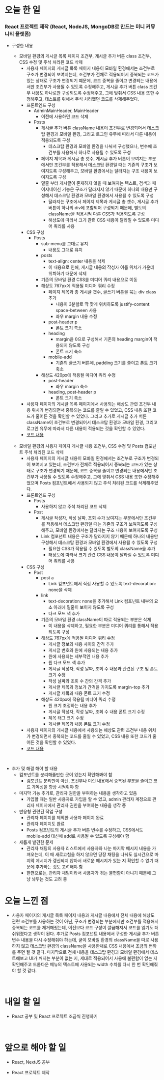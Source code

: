 # 오늘 한 일

### React 프로젝트 제작 (React, NodeJS, MongoDB로 만드는 미니 커뮤니티 플랫폼)

- 구성한 내용

  - 모바일 환경의 게시글 목록 페이지 조건부, 게시글 추가 버튼 class 조건부, CSS 수정 및 주석 처리된 코드 삭제
    - 사용자 페이지의 게시글 목록 페이지 내용이 모바일 환경에서는 조건부로 구조가 변경되어 보여지는데, 조건부가 전체로 적용되어서 중복되는 코드가 있는 상태로 구조가 변경되기 떄문에, 코드 중복을 줄이고 변경되는 내용에서만 조건부가 사용될 수 있도록 수정해주고, 게시글 추가 버튼 class 조건부 내용도 하나로만 구성되도록 수정해주고, 그에 맞춰서 CSS 내용 또한 수정해주고, 테스트를 위해서 주석 처리했던 코드를 삭제해주었다.
    - 프론트엔드 구성
      - AdminMainHeader, MainHeader
        - 이전에 사용하던 코드 삭제
      - Posts
        - 게시글 추가 버튼 className 내용이 조건부로 변경되어서 데스크탑 환경과 모바일 환경, 그리고 로그인 유무에 따라서 다른 내용이 적용되도록 구성
          - 데스크탑 환경과 모바일 환경을 나눠서 구성했으나, 변수에 조건부를 사용해서 하나로 사용될 수 있도록 구성
        - 페이지 제목과 게시글 총 갯수, 게시글 추가 버튼이 보여지는 부분에서만 조건부를 적용해서 데스크탑 환경일 때는 기존의 구조가 보여지도록 구성해주고, 모바일 환경에서는 달라지는 구조 내용이 보여지도록 구성
        - 밑줄 부터 게시글이 존재하지 않을 때 보여지는 텍스트, 검색과 페이지네이션 기능은 구조가 달라지지 않기 때문에 하나의 내용만 구성해서 데스크탑 환경과 모바일 환경에서 사용될 수 있도록 구성
          - 달라지는 구조에서 페이지 제목과 게시글 총 갯수, 게시글 추가 버튼이 하나의 div에 포함되어 구성되기 때문에, 별도의 className을 적용시켜 다른 CSS가 적용되도록 구성
          - 해상도에 따라서 크기 관련 CSS 내용이 달라질 수 있도록 미디어 쿼리를 사용
    - CSS 구성
      - Posts
        - sub-menu를 그대로 유지
          - 내용도 그대로 유지
        - posts
          - text-align: center 내용을 삭제
          - 이 내용으로 인해, 게시글 내용의 작성자 이름 위치가 가운데 위치하기 때문에 삭제
        - 기존의 모바일 환경 CSS를 미디어 쿼리 내용으로 이동
        - 해상도 767px에 적용될 미디어 쿼리 수정
          - 페이지 제목과 총 게시글 갯수, 글쓰기 버튼을 묶는 div class 추가
            - 내용이 3분할로 딱 맞게 위치하도록 justify-content: space-between 사용
            - 좌우 margin 내용 수정
          - post-header p
            - 폰트 크기 축소
          - heading
            - margin을 0으로 구성해서 기존의 heading margin이 적용되지 않도록 구성
            - 폰트 크기 축소
          - mobile-add
            - 기존의 글쓰기 버튼에, padding 크기를 줄이고 폰트 크기 축소
        - 해상도 420px에 적용될 미디어 쿼리 수정
          - post-header
            - 좌우 margin 축소
          - heading, post-header p
            - 폰트 크기 축소
    - 사용자 페이지의 게시글 목록 페이지에서 사용되는 해상도 관련 조건부 내용 위치가 변경되면서 중복되는 코드를 줄일 수 있었고, CSS 내용 또한 코드가 줄어든 것을 확인할 수 있었다. 그리고 추가로 게시글 추가 버튼 className이 조건부로 변경되어서 데스크탑 환경과 모바일 환경, 그리고 로그인 유무에 따라서 다른 내용이 적용되는 것을 확인할 수 있었다.
    - [코드 내용](https://github.com/jeongsangtae/mini-community-platform/commit/059274f937ccad99ca508a6860619dca2b89a2cc)

  <br />

  - 모바일 환경의 사용자 페이지 게시글 내용 조건부, CSS 수정 및 Posts 컴포넌트 주석 처리된 코드 삭제
    - 사용자 페이지의 게시글 내용이 모바일 환경에서는 조건부로 구조가 변경되어 보여지고 있는데, 조건부가 전체로 적용되어서 중복되는 코드가 있는 상태로 구조가 변경되기 때문에, 코드 중복을 줄이고 변경되는 내용에서만 조건부가 사용될 수 있도록 수정해주고, 그에 맞춰서 CSS 내용 또한 수정해주었으며 Posts 컴포넌트에서 사용되지 않고 주석 처리된 코드를 삭제해주었다.
    - 프론트엔드 구성
      - Posts
        - 사용하지 않고 주석 처리된 코드 삭제
      - Post
        - 게시글 작성자, 작성 날짜, 조회 수가 보여지는 부분에서만 조건부를 적용해서 데스크탑 환경일 때는 기존의 구조가 보여지도록 구성해주고, 모바일 환경에서는 달라지는 구조 내용이 보여지도록 구성
        - Link 컴포넌트 내용은 구조가 달라지지 않기 때문에 하나의 내용만 구성해서 데스크탑 환경과 모바일 환경에서 사용될 수 있도록 구성
          - 필요한 CSS가 적용될 수 있도록 별도의 className을 추가
          - 해상도에 따라서 크기 관련 CSS 내용이 달라질 수 있도록 미디어 쿼리를 사용
    - CSS 구성
      - Post
        - post a
          - Link 컴포넌트에서 직접 사용할 수 있도록 text-decoration: none을 삭제
        - link
          - text-decoration: none을 추가해서 Link 컴포넌트 내부의 요소 아래에 밑줄이 보이지 않도록 구성
          - 다크 모드 색 추가
        - 기존의 모바일 환경 className이 따로 적용되는 부분은 삭제
          - 이 내용을 삭제하고, 필요한 부분은 미디어 쿼리를 통해서 적용되도록 구성
        - 해상도 767px에 적용될 미디어 쿼리 수정
          - 게시글 정보와 내용 사이의 간격 추가
          - 게시글 번호와 원에 사용되는 내용 추가
          - 원에 사용되는 세부적인 내용 추가
          - 원 다크 모드 색 추가
          - 게시글 작성자, 작성 날짜, 조회 수 내용과 관련된 구조 및 폰트 크기 수정
          - 작성 날짜와 조회 수 간의 간격 추가
          - 게시글 제목과 정보가 간격을 가지도록 margin-top 추가
          - 게시글 제목과 내용 폰트 크기 수정
        - 해상도 420px에 적용될 미디어 쿼리 수정
          - 원 크기 조정하는 내용 추가
          - 게시글 작성자, 작성 날짜, 조회 수 내용 폰트 크기 수정
          - 제목 태그 크기 수정
          - 게시글 제목과 내용 폰트 크기 수정
    - 사용자 페이지의 게시글 내용에서 사용되는 해상도 관련 조건부 내용 위치가 변경되면서 중복되는 코드를 줄일 수 있었고, CSS 내용 또한 코드가 줄어든 것을 확인할 수 있었다.
    - [코드 내용](https://github.com/jeongsangtae/mini-community-platform/commit/382114d91077560b2aaff6472285f0171c351ba0)

<br />

- 추가 및 해결 해야 할 내용
  - 컴포넌트를 분리해줄만한 곳이 있는지 확인해봐야 함
    - 컴포넌트 분리만이 아닌, 조건부나 이런 내용에서 중복된 부분을 줄이고 코드 가독성을 향상 시켜줘야 함
  - 마지막 기능 추가로, 관리자 권한을 부여하는 내용을 생각하고 있음
    - 가입할 때는 일반 사용자로 가입을 할 수 있고, admin 관리자 계정으로 관리자 페이지에서 관리자 권한을 부여하는 내용을 생각 중
  - 반응형 관련된 작업 구성
    - 관리자 페이지를 제외한 사용자 페이지 완료
    - 관리자 페이지도 완료
    - Posts 컴포넌트의 게시글 추가 버튼 변수를 수정하고, CSS에서도 mobile-add 대신에 add로 사용될 수 있도록 구성해야 함
  - 새롭게 발견한 문제
    - 관리자 채팅의 사용자 리스트에서 사용자와 나눈 마지막 메시지 내용을 가져오는데, 이 때 새로고침을 하지 않으면 당장 채팅을 나눠도 실시간으로 마지막 메시지가 갱신되지 않아서 새로운 메시지가 있는 지 확인할 수 없기 때문에 추가하는 것도 고려해야 함
    - 한편으로는, 관리자 채팅이라서 사용자가 겪는 불편함이 아니기 때문에 그냥 놔두는 것도 고려 중

# 오늘 느낀 점

- 사용자 페이지의 게시글 목록 페이지 내용과 게시글 내용에서 전체 내용에 해상도 관련 조건부를 사용하는 것이 아닌, 구조가 변경되는 부분에서만 조건부를 적용해서 중복되는 코드를 제거해줬는데, 이전보다 코드 구성이 깔끔해져서 코드를 읽기도 더 쉬워졌다고 생각이 된다. 추가로 Posts 컴포넌트 내용에서 구성한 게시글 추가 버튼 변수 내용을 다시 수정해줘야 하는데, 굳이 모바일 환경의 className을 따로 사용하지 않고 데스크탑 환경의 className을 사용한채로 CSS 내용에서 조금의 변화를 주면 될 것 같다. 마지막으로 전체 내용을 데스크탑 환경과 모바일 환경에서 테스트해보고 UI가 깨지는 부분이 없는 지, 제대로 적용되어서 사용에 불편함이 없는 지 확인해주고 드롭다운 메뉴의 텍스트에 사용되는 width 수치를 다시 한 번 확인해줘야 할 것 같다.

<br />

# 내일 할 일

- React 공부 및 React 프로젝트 조금씩 진행하기

<br />

# 앞으로 해야 할 일

- React, NextJS 공부

- React 프로젝트 제작
